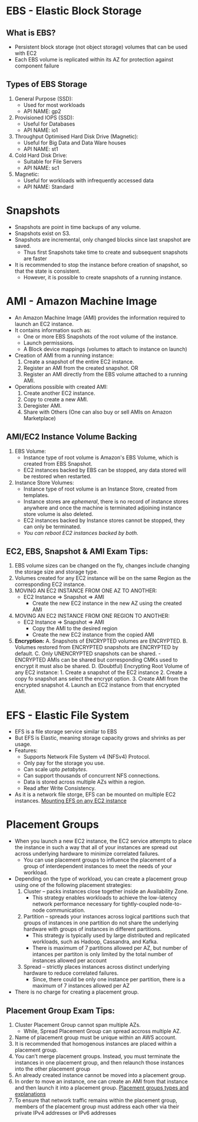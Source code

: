 # EBS - Elastic Block Storage

## What is EBS?
- Persistent block storage (not object storage) volumes that can be used with EC2
- Each EBS volume is replicated within its AZ for protection against component failure

## Types of EBS Storage
1. General Purpose (SSD):
	- Used for most workloads
	- API NAME: gp2
2. Provisioned IOPS (SSD):
	- Useful for Databases
	- API NAME: io1
3. Throughput Optimised Hard Disk Drive (Magnetic):
	- Useful for Big Data and Data Ware houses
	- API NAME: st1
4. Cold Hard Disk Drive:
	- Suitable for File Servers
	- API NAME: sc1
5. Magnetic:
	- Useful for workloads with infrequently accessed data
	- API NAME: Standard

# Snapshots
- Snapshots are point in time backups of any volume.
- Snapshots exist on S3.
- Snapshots are incremental, only changed blocks since last snapshot are saved.
	- Thus first Snapshots take time to create and subsequent snapshots are faster
- It is recommended to stop the instance before creation of snapshot, so that the state is consistent.
	- However, it is possible to create snapshots of a running instance.

# AMI - Amazon Machine Image
- An Amazon Machine Image (AMI) provides the information required to launch an EC2 instance. 
- It contains information such as:
	- One or more EBS Snapshots of the root volume of the instance.
	- Launch permissions.
	- A Block device mappings (volumes to attach to instance on launch)
- Creation of AMI from a running instance: 
	1. Create a snapshot of the entire EC2 instance.
	2. Register an AMI from the created snapshot.
	OR
	1. Register an AMI directly from the EBS volume attached to a running AMI.
- Operations possible with created AMI:
	1. Create another EC2 instance.
	2. Copy to create a new AMI.
	3. Deregister AMI.
	4. Share with Others (One can also buy or sell AMIs on Amazon Marketplace)

## AMI/EC2 Instance Volume Backing
1. EBS Volume: 
	- Instance type of root volume is Amazon's EBS Volume, which is created from EBS Snapshot.
	- EC2 instances backed by EBS can be stopped, any data stored will be restored when restarted.
2. Instance Store Volumes: 
	- Instance type of root volume is an Instance Store, created from templates.
	- Instance stores are *ephemeral*, there is no record of instance stores anywhere and once the machine is terminated adjoining instance store volume is also deleted.
	- EC2 instances backed by Instance stores cannot be stopped, they can only be terminated.
	- *You can reboot EC2 instances backed by both.*

## EC2, EBS, Snapshot & AMI Exam Tips:
1. EBS volume sizes can be changed on the fly, changes include changing the storage size and storage type.
2. Volumes created for any EC2 instance will be on the same Region as the corresponding EC2 instance.
3. MOVING AN EC2 INSTANCE FROM ONE AZ TO ANOTHER:
	- EC2 Instance => Snapshot => AMI
		- Create the new EC2 instance in the new AZ using the created AMI
4. MOVING AN EC2 INSTANCE FROM ONE REGION TO ANOTHER:
	- EC2 Instance => Snapshot => AMI
		- Copy the AMI to the desired region
		- Create the new EC2 instance from the copied AMI
5. **Encryption:**
	A. Snapshots of ENCRYPTED volumes are ENCRYPTED.
	B. Volumes restored from ENCRYPTED snapshots are ENCRYPTED by default.
	C. Only UNENCRYPTED snapshots can be shared.
		- ENCRYPTED AMIs can be shared but corresponding CMKs used to encrypt it must also be shared.
	D. (Doubtful) Encrypting Root Volume of any EC2 instance:
		1. Create a snapshot of the EC2 instance
		2. Create a copy fo snapshot ans select the encrypt option.
		3. Create AMI from the encrypted snapshot
		4. Launch an EC2 instance from that encrypted AMI.

# EFS - Elastic File System
- EFS is a file storage service similar to EBS
- But EFS is Elastic, meaning storage capacity grows and shrinks as per usage.
- Features:
	- Supports Network File System v4 (NFSv4) Protocol.
	- Only pay for the storage you use.
	- Can scale upto *petabytes*.
	- Can support thousands of concurrent NFS connections.
	- Data is stored across multiple AZs within a region.
	- Read after Write Consistency.
- As it is a network file storge, EFS can be mounted on multiple EC2 instances.
[Mounting EFS on any EC2 instance](https://docs.aws.amazon.com/efs/latest/ug/wt1-test.html)

# Placement Groups
- When you launch a new EC2 instance, the EC2 service attempts to place the instance in such a way that all of your instances are spread out across underlying hardware to minimize correlated failures. 
	- You can use placement groups to influence the placement of a group of interdependent instances to meet the needs of your workload. 
- Depending on the type of workload, you can create a placement group using one of the following placement strategies:
	1. Cluster – packs instances close together inside an Availability Zone. 
		- This strategy enables workloads to achieve the low-latency network performance necessary for tightly-coupled node-to-node communication.
	2. Partition – spreads your instances across logical partitions such that groups of instances in one partition do not share the underlying hardware with groups of instances in different partitions. 
		- This strategy is typically used by large distributed and replicated workloads, such as Hadoop, Cassandra, and Kafka.
		- There is maximum of 7 partitions allowed per AZ, but number of intances per partiton is only limited by the total number of instances allowed per account
	3. Spread – strictly places instances across distinct underlying hardware to reduce correlated failures.
		- Since, there could be only one instance per partition, there is a maximum of 7 instances allowed per AZ
- There is no charge for creating a placement group.

## Placement Group Exam Tips:
1. Cluster Placement Group cannot span multiple AZs.
	- While, Spread Placement Group can spread accross multiple AZ.
2. Name of placement group must be unique within an AWS account.
3. It is recommended that homogenous instances are placed within a placement group.
4. You can’t merge placement groups. Instead, you must terminate the instances in one placement group, and then relaunch those instances into the other placement group
5. An already created instance cannot be moved into a placement group.
6. In order to move an instance, one can create an AMI from that instance and then launch it into a placement group.
[Placement groups types and explanations](https://docs.aws.amazon.com/AWSEC2/latest/UserGuide/placement-groups.html)
7. To ensure that network traffic remains within the placement group, members of the placement group must address each other via their private IPv4 addresses or IPv6 addresses